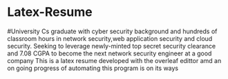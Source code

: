 # Latex-Resume
#University Cs graduate with cyber security background and hundreds of classroom hours in network security,web application security and cloud security. Seeking to leverage newly-minted top secret security clearance and 7.08 CGPA to become the next network security engineer at a good company
This is a latex resume developed with the overleaf edittor amd an on going progress of automating this program is on its ways  
